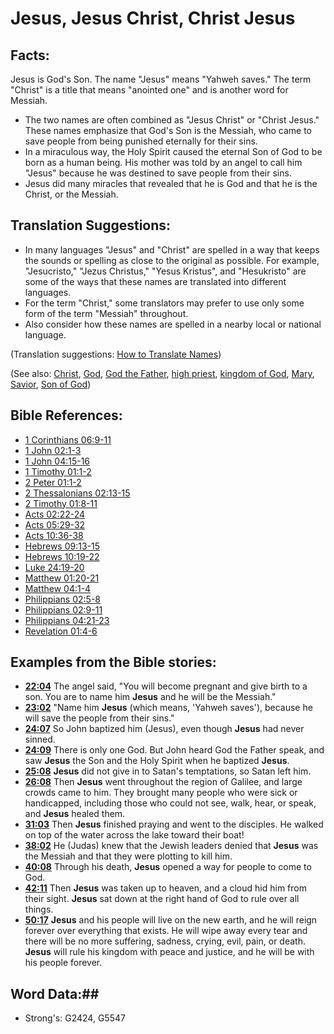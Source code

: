 # Jesus, Jesus Christ, Christ Jesus #

## Facts: ##

Jesus is God's Son. The name "Jesus" means "Yahweh saves." The term "Christ" is a title that means "anointed one" and is another word for  Messiah.

* The two names are often combined as "Jesus Christ" or "Christ Jesus." These names emphasize that God's Son is the Messiah, who came to save people from being punished eternally for their sins.
* In a miraculous way, the Holy Spirit caused the eternal Son of God to be born as a human being. His mother was told by an angel to call him "Jesus" because he was destined to save people from their sins.
* Jesus did many miracles that revealed that he is God and that he is the Christ, or the Messiah.

## Translation Suggestions: ##

* In many languages "Jesus" and "Christ" are spelled in a way that keeps the sounds or spelling as close to the original as possible. For example, "Jesucristo," "Jezus Christus," "Yesus Kristus", and "Hesukristo" are some of the ways that these names are translated into different languages.
* For the term "Christ," some translators may prefer to use only some form of the term "Messiah" throughout.
* Also consider how these names are spelled in a nearby local or national language.

(Translation suggestions: [How to Translate Names](rc://en/ta/man/translate/translate-names))

(See also: [Christ](../kt/christ.md), [God](../kt/god.md), [God the Father](../kt/godthefather.md), [high priest](../kt/highpriest.md), [kingdom of God](../kt/kingdomofgod.md), [Mary](../other/mary.md), [Savior](../kt/savior.md), [Son of God](../kt/sonofgod.md))

## Bible References: ##

* [1 Corinthians 06:9-11](rc://en/tn/help/1co/06/09)
* [1 John 02:1-3](rc://en/tn/help/1jn/02/01)
* [1 John 04:15-16](rc://en/tn/help/1jn/04/15)
* [1 Timothy 01:1-2](rc://en/tn/help/1ti/01/01)
* [2 Peter 01:1-2](rc://en/tn/help/2pe/01/01)
* [2 Thessalonians 02:13-15](rc://en/tn/help/2th/02/13)
* [2 Timothy 01:8-11](rc://en/tn/help/2ti/01/08)
* [Acts 02:22-24](rc://en/tn/help/act/02/22)
* [Acts 05:29-32](rc://en/tn/help/act/05/29)
* [Acts 10:36-38](rc://en/tn/help/act/10/36)
* [Hebrews 09:13-15](rc://en/tn/help/heb/09/13)
* [Hebrews 10:19-22](rc://en/tn/help/heb/10/19)
* [Luke 24:19-20](rc://en/tn/help/luk/24/19)
* [Matthew 01:20-21](rc://en/tn/help/mat/01/20)
* [Matthew 04:1-4](rc://en/tn/help/mat/04/01)
* [Philippians 02:5-8](rc://en/tn/help/php/02/05)
* [Philippians 02:9-11](rc://en/tn/help/php/02/09)
* [Philippians 04:21-23](rc://en/tn/help/php/04/21)
* [Revelation 01:4-6](rc://en/tn/help/rev/01/04)

## Examples from the Bible stories: ##

* __[22:04](rc://en/tn/help/obs/22/04)__ The angel said, "You will become pregnant and give birth to a son. You are to name him __Jesus__  and he will be the Messiah."
* __[23:02](rc://en/tn/help/obs/23/02)__ "Name him __Jesus__  (which means, 'Yahweh saves'), because he will save the people from their sins."
* __[24:07](rc://en/tn/help/obs/24/07)__ So John baptized him (Jesus), even though __Jesus__  had never sinned.
* __[24:09](rc://en/tn/help/obs/24/09)__ There is only one God. But John heard God the Father speak, and saw __Jesus__  the Son and the Holy Spirit when he baptized __Jesus__.
* __[25:08](rc://en/tn/help/obs/25/08)__ __Jesus__  did not give in to Satan's temptations, so Satan left him.
* __[26:08](rc://en/tn/help/obs/26/08)__ Then __Jesus__  went throughout the region of Galilee, and large crowds came to him. They brought many people who were sick or handicapped, including those who could not see, walk, hear, or speak, and __Jesus__  healed them.
* __[31:03](rc://en/tn/help/obs/31/03)__ Then __Jesus__  finished praying and went to the disciples. He walked on top of the water across the lake toward their boat!
* __[38:02](rc://en/tn/help/obs/38/02)__ He (Judas) knew that the Jewish leaders denied that __Jesus__  was the Messiah and that they were plotting to kill him.
* __[40:08](rc://en/tn/help/obs/40/08)__ Through his death, __Jesus__  opened a way for people to come to God.
* __[42:11](rc://en/tn/help/obs/42/11)__ Then __Jesus__  was taken up to heaven, and a cloud hid him from their sight. __Jesus__  sat down at the right hand of God to rule over all things.
* __[50:17](rc://en/tn/help/obs/50/17)__ __Jesus__  and his people will live on the new earth, and he will reign forever over everything that exists. He will wipe away every tear and there will be no more suffering, sadness, crying, evil, pain, or death. __Jesus__  will rule his kingdom with peace and justice, and he will be with his people forever.

## Word Data:##

* Strong's: G2424, G5547

